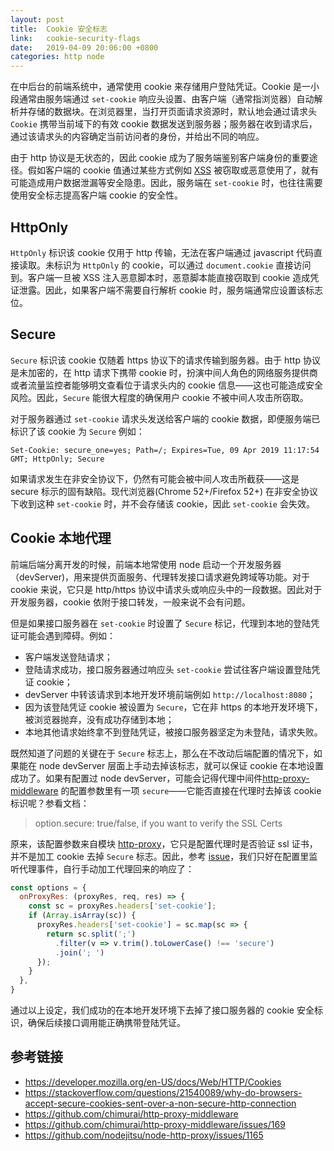 ```yaml
---
layout: post
title:  Cookie 安全标志
link:   cookie-security-flags
date:   2019-04-09 20:06:00 +0800
categories: http node
---
```


在中后台的前端系统中，通常使用 cookie 来存储用户登陆凭证。Cookie 是一小段通常由服务端通过 `set-cookie` 响应头设置、由客户端（通常指浏览器）自动解析并存储的数据块。在浏览器里，当打开页面请求资源时，默认地会通过请求头 `Cookie` 携带当前域下的有效 cookie 数据发送到服务器；服务器在收到请求后，通过该请求头的内容确定当前访问者的身份，并给出不同的响应。

由于 http 协议是无状态的，因此 cookie 成为了服务端鉴别客户端身份的重要途径。假如客户端的 cookie 值通过某些方式例如 [XSS](https://developer.mozilla.org/zh-CN/docs/Glossary/Cross-site_scripting) 被窃取或恶意使用了，就有可能造成用户数据泄漏等安全隐患。因此，服务端在 `set-cookie` 时，也往往需要使用安全标志提高客户端 cookie 的安全性。

## HttpOnly

`HttpOnly` 标识该 cookie 仅用于 http 传输，无法在客户端通过 javascript 代码直接读取。未标识为 `HttpOnly` 的 cookie，可以通过 `document.cookie` 直接访问到。客户端一旦被 XSS 注入恶意脚本时，恶意脚本能直接窃取到 cookie 造成凭证泄露。因此，如果客户端不需要自行解析 cookie 时，服务端通常应设置该标志位。

## Secure

`Secure` 标识该 cookie 仅随着 https 协议下的请求传输到服务器。由于 http 协议是未加密的，在 http 请求下携带 cookie 时，扮演中间人角色的网络服务提供商或者流量监控者能够明文查看位于请求头内的 cookie 信息——这也可能造成安全风险。因此，`Secure` 能很大程度的确保用户 cookie 不被中间人攻击所窃取。

对于服务器通过 `set-cookie` 请求头发送给客户端的 cookie 数据，即便服务端已标识了该 cookie 为 `Secure` 例如：

```
Set-Cookie: secure_one=yes; Path=/; Expires=Tue, 09 Apr 2019 11:17:54 GMT; HttpOnly; Secure
```

如果请求发生在非安全协议下，仍然有可能会被中间人攻击所截获——这是 secure 标示的固有缺陷。现代浏览器(Chrome 52+/Firefox 52+) 在非安全协议下收到这种 `set-cookie` 时，并不会存储该 cookie，因此 `set-cookie` 会失效。

## Cookie 本地代理

前端后端分离开发的时候，前端本地常使用 node 启动一个开发服务器（devServer)，用来提供页面服务、代理转发接口请求避免跨域等功能。对于 cookie 来说，它只是 http/https 协议中请求头或响应头中的一段数据。因此对于开发服务器，cookie 依附于接口转发，一般来说不会有问题。

但是如果接口服务器在 `set-cookie` 时设置了 `Secure` 标记，代理到本地的登陆凭证可能会遇到障碍。例如：

- 客户端发送登陆请求；
- 登陆请求成功，接口服务器通过响应头 `set-cookie` 尝试往客户端设置登陆凭证 cookie；
- devServer 中转该请求到本地开发环境前端例如 `http://localhost:8080`；
- 因为该登陆凭证 cookie 被设置为 `Secure`，它在非 https 的本地开发环境下，被浏览器抛弃，没有成功存储到本地；
- 本地其他请求始终拿不到登陆凭证，被接口服务器坚定为未登陆，请求失败。

既然知道了问题的关键在于 `Secure` 标志上，那么在不改动后端配置的情况下，如果能在 node devServer 层面上手动去掉该标志，就可以保证 cookie 在本地设置成功了。如果有配置过 node devServer，可能会记得代理中间件[http-proxy-middleware](https://github.com/chimurai/http-proxy-middleware) 的配置参数里有一项 `secure`——它能否直接在代理时去掉该 cookie 标识呢？参看文档：

> option.secure: true/false, if you want to verify the SSL Certs

原来，该配置参数来自模块 [http-proxy](https://github.com/nodejitsu/node-http-proxy)，它只是配置代理时是否验证 ssl 证书，并不是加工 cookie 去掉 `Secure` 标志。因此，参考 [issue](https://github.com/chimurai/http-proxy-middleware/issues/237)，我们只好在配置里监听代理事件，自行手动加工代理回来的响应了：

```javascript
const options = {
  onProxyRes: (proxyRes, req, res) => {
    const sc = proxyRes.headers['set-cookie'];
    if (Array.isArray(sc)) {
      proxyRes.headers['set-cookie'] = sc.map(sc => {
        return sc.split(';')
          .filter(v => v.trim().toLowerCase() !== 'secure')
          .join('; ')
      });
    }
  },
}
```

通过以上设定，我们成功的在本地开发环境下去掉了接口服务器的 cookie 安全标识，确保后续接口调用能正确携带登陆凭证。

## 参考链接

- <https://developer.mozilla.org/en-US/docs/Web/HTTP/Cookies>
- <https://stackoverflow.com/questions/21540089/why-do-browsers-accept-secure-cookies-sent-over-a-non-secure-http-connection>
- <https://github.com/chimurai/http-proxy-middleware>
- <https://github.com/chimurai/http-proxy-middleware/issues/169>
- <https://github.com/nodejitsu/node-http-proxy/issues/1165>